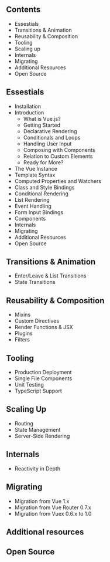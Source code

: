 ## Contents
- Essestials
- Transitions & Animation
- Reusability & Composition
- Tooling
- Scaling up
- Internals 
- Migrating 
- Additional Resources
- Open Source 

## Essestials
- Installation
- Introduction
  - What is Vue.js?
  - Getting Started
  - Declarative Rendering
  - Conditionals and Loops
  - Handling User Input
  - Composing with Components
  - Relation to Custom Elements
  - Ready for More?
- The Vue Instance
- Template Syntax
- Computed Properties and Watchers
- Class and Style Bindings
- Conditional Rendering
- List Rendering
- Event Handling
- Form Input Bindings
- Components
- Internals
- Migrating
- Additional Resources
- Open Source

## Transitions & Animation
- Enter/Leave & List Transitions
- State Transitions

## Reusability & Composition
- Mixins
- Custom Directives
- Render Functions & JSX
- Plugins
- Filters

## Tooling
- Production Deployment
- Single File Components
- Unit Testing
- TypeScript Support

## Scaling Up
- Routing
- State Management
- Server-Side Rendering

## Internals
- Reactivity in Depth

## Migrating
- Migration from Vue 1.x
- Migration from Vue Router 0.7.x
- Migration from Vuex 0.6.x to 1.0

## Additional resources

## Open Source 

